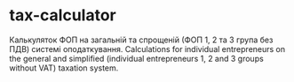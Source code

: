 # tax-calculator

Калькуляток ФОП на загальній та спрощеній (ФОП 1, 2 та 3 група без ПДВ) системі оподаткування.
Calculations for individual entrepreneurs on the general and simplified (individual entrepreneurs 1, 2 and 3 groups without VAT) taxation system.
